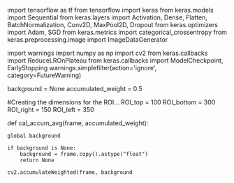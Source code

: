 import tensorflow as tf
from tensorflow import keras
from keras.models import Sequential
from keras.layers import Activation, Dense, Flatten, BatchNormalization, Conv2D, MaxPool2D, Dropout
from keras.optimizers import Adam, SGD
from keras.metrics import categorical_crossentropy
from keras.preprocessing.image import ImageDataGenerator

import warnings
import numpy as np
import cv2
from keras.callbacks import ReduceLROnPlateau
from keras.callbacks import ModelCheckpoint, EarlyStopping
warnings.simplefilter(action='ignore', category=FutureWarning)


background = None
accumulated_weight = 0.5

#Creating the dimensions for the ROI...
ROI_top = 100
ROI_bottom = 300
ROI_right = 150
ROI_left = 350


def cal_accum_avg(frame, accumulated_weight):

    global background
    
    if background is None:
        background = frame.copy().astype("float")
        return None

    cv2.accumulateWeighted(frame, background
